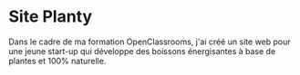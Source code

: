 # Site Planty
Dans le cadre de ma formation OpenClassrooms, j'ai créé un site web pour une jeune start-up qui développe des boissons énergisantes à base de plantes et 100% naturelle.
